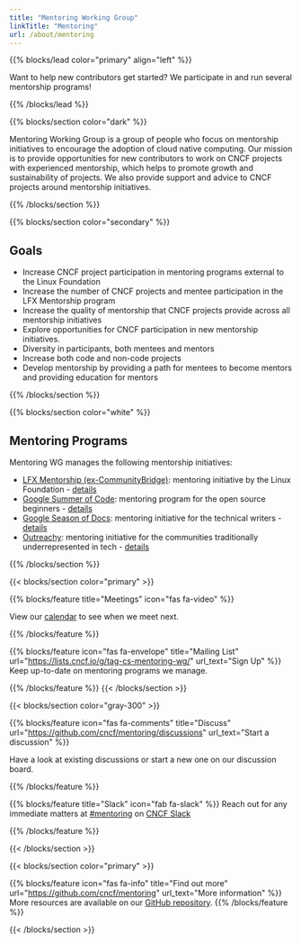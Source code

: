 ```yaml
---
title: "Mentoring Working Group"
linkTitle: "Mentoring"
url: /about/mentoring
---
```


{{% blocks/lead color="primary" align="left" %}}

Want to help new contributors get started? We participate in and run several mentorship programs!

{{% /blocks/lead %}}

<div class="section-group">

{{% blocks/section color="dark" %}}

Mentoring Working Group is a group of people who focus on mentorship initiatives to encourage the adoption of cloud native computing. Our mission is to provide opportunities for new contributors to work on CNCF projects with experienced mentorship, which helps to promote growth and sustainability of projects. We also provide support and advice to CNCF projects around mentorship initiatives.

{{% /blocks/section %}}

</div>
<div class="section-group">

{{% blocks/section color="secondary" %}}

## Goals

* Increase CNCF project participation in mentoring programs external to the Linux Foundation
* Increase the number of CNCF projects and mentee participation in the LFX Mentorship program
* Increase the quality of mentorship that CNCF projects provide across all mentorship initiatives
* Explore opportunities for CNCF participation in new mentorship initiatives.
* Diversity in participants, both mentees and mentors
* Increase both code and non-code projects
* Develop mentorship by providing a path for mentees to become mentors and providing education for mentors

{{% /blocks/section %}}

</div>
<div class="section-group">

{{% blocks/section color="white" %}}

## Mentoring Programs

<div>
Mentoring WG manages the following mentorship initiatives:

* [LFX Mentorship (ex-CommunityBridge)](https://mentorship.lfx.linuxfoundation.org): mentoring initiative by the Linux Foundation - [details](https://github.com/cncf/mentoring/tree/main/programs/programs/lfx-mentorship#readme)
* [Google Summer of Code](https://summerofcode.withgoogle.com/): mentoring program for the open source beginners - [details](https://github.com/cncf/mentoring/tree/main/programs/programs/summerofcode#readme)
* [Google Season of Docs](https://developers.google.com/season-of-docs): mentoring initiative for the technical writers - [details](https://github.com/cncf/mentoring/tree/main/programs/programs/seasonofdocs#readme)
* [Outreachy](https://www.outreachy.org): mentoring initiative for the communities traditionally underrepresented in tech - [details](https://github.com/cncf/mentoring/tree/main/programs/programs/outreachy#readme)

</div>

{{% /blocks/section %}}

</div>
<div class="section-group">

{{< blocks/section color="primary" >}}

{{% blocks/feature title="Meetings" icon="fas fa-video" %}}

<div>

View our [calendar](https://tockify.com/cncf.public.events/monthly?search=CNCF%20TAG%20Contributor%20Strategy%20Mentoring%20WG) to see when we meet next.

</div>
{{% /blocks/feature %}}

{{% blocks/feature icon="fas fa-envelope" title="Mailing List"
url="https://lists.cncf.io/g/tag-cs-mentoring-wg/" url_text="Sign Up"
%}}
Keep up-to-date on mentoring programs we manage.

{{% /blocks/feature %}}
{{< /blocks/section >}}

{{< blocks/section color="gray-300" >}}

{{% blocks/feature icon="fas fa-comments" title="Discuss" url="https://github.com/cncf/mentoring/discussions" url_text="Start a discussion"
%}}

Have a look at existing discussions or start a new one on our discussion board.

{{% /blocks/feature %}}

{{% blocks/feature title="Slack" icon="fab fa-slack" %}}
Reach out for any immediate matters at [#mentoring](https://cloud-native.slack.com/archives/CGPK98JNQ) on [CNCF Slack](https://slack.cncf.io)

{{% /blocks/feature %}}

{{< /blocks/section >}}

{{< blocks/section color="primary" >}}

{{% blocks/feature icon="fas fa-info" title="Find out more"
url="https://github.com/cncf/mentoring" url_text="More information"
%}}
More resources are available on our [GitHub repository](https://github.com/cncf/mentoring).
{{% /blocks/feature %}}

{{< /blocks/section >}}

</div>
